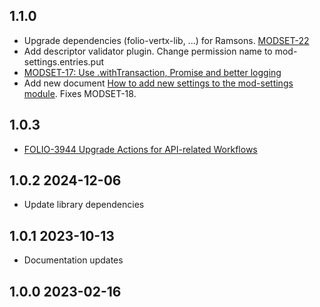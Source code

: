 ## 1.1.0
* Upgrade dependencies (folio-vertx-lib, ...) for Ramsons. [MODSET-22](https://folio-org.atlassian.net/browse/MODSET-22)
* Add descriptor validator plugin. Change permission name to mod-settings.entries.put
* [MODSET-17: Use .withTransaction, Promise and better logging](https://folio-org.atlassian.net/browse/MODSET-17)
* Add new document [How to add new settings to the mod-settings module](doc/HOWTO.md). Fixes MODSET-18.

## 1.0.3
* [FOLIO-3944 Upgrade Actions for API-related Workflows](https://folio-org.atlassian.net/browse/FOLIO3-944)

## 1.0.2 2024-12-06
* Update library dependencies

## 1.0.1 2023-10-13
* Documentation updates

## 1.0.0 2023-02-16
